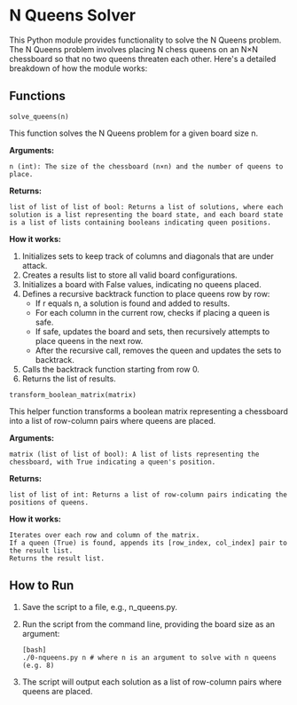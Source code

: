 # N Queens Solver

This Python module provides functionality to solve the N Queens problem. The N Queens problem involves placing N chess queens on an N×N chessboard so that no two queens threaten each other. Here's a detailed breakdown of how the module works:

## Functions

`solve_queens(n)`

This function solves the N Queens problem for a given board size n.

**Arguments:**

    n (int): The size of the chessboard (n×n) and the number of queens to place.

**Returns:**

    list of list of list of bool: Returns a list of solutions, where each solution is a list representing the board state, and each board state is a list of lists containing booleans indicating queen positions.

**How it works:**

1. Initializes sets to keep track of columns and diagonals that are under attack.
2. Creates a results list to store all valid board configurations.
3. Initializes a board with False values, indicating no queens placed.
4. Defines a recursive backtrack function to place queens row by row:
    - If r equals n, a solution is found and added to results.
    - For each column in the current row, checks if placing a queen is safe.
    - If safe, updates the board and sets, then recursively attempts to place queens in the next row.
    - After the recursive call, removes the queen and updates the sets to backtrack.
5. Calls the backtrack function starting from row 0. 
6. Returns the list of results.

`transform_boolean_matrix(matrix)`

This helper function transforms a boolean matrix representing a chessboard into a list of row-column pairs where queens are placed.

**Arguments:**

    matrix (list of list of bool): A list of lists representing the chessboard, with True indicating a queen's position.

**Returns:**

    list of list of int: Returns a list of row-column pairs indicating the positions of queens.

**How it works:**

    Iterates over each row and column of the matrix.
    If a queen (True) is found, appends its [row_index, col_index] pair to the result list.
    Returns the result list.


## How to Run
1. Save the script to a file, e.g., n_queens.py.
2. Run the script from the command line, providing the board size as an argument:

       [bash]
       ./0-nqueens.py n # where n is an argument to solve with n queens (e.g. 8)
3. The script will output each solution as a list of row-column pairs where queens are placed.
